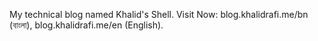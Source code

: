 My technical blog named Khalid's Shell.
Visit Now: blog.khalidrafi.me/bn (বাংলা), blog.khalidrafi.me/en (English).

